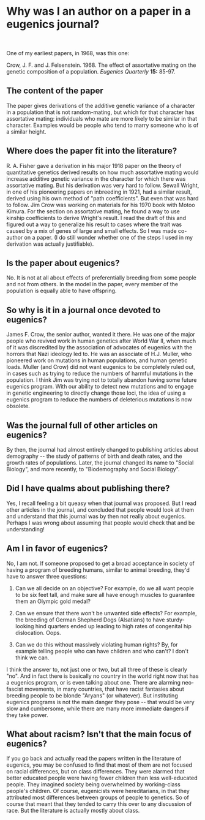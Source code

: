 
# Why was I an author on a paper in a eugenics journal? #
<p>&nbsp;</p>

One of my earliest papers, in 1968, was this one:

Crow, J. F. and J. Felsenstein.  1968.  The effect of assortative mating on the genetic composition of a 
population.  _Eugenics Quarterly_ **15:** 85-97.

## The content of the paper ##

The paper gives derivations of the additive genetic variance of a character in a population that is not 
random-mating, but which for that character has assortative mating: 
individuals who mate are more likely to be similar in that character.  Examples would be 
people who tend to marry someone who is of a similar height.

## Where does the paper fit into the literature? ##

R. A. Fisher gave a derivation in his major 1918 paper on the theory of quantitative genetics 
derived results on how much assortative mating would increase additive genetic variance in the 
character for which there was assortative mating.  But his derivation was very hard to 
follow.  Sewall Wright, in one of his pioneering papers on inbreeding in 1921, had a 
similar result, derived using his own method of "path coefficients".  But even that was hard to follow.
Jim Crow was working on materials for his 1970 book with Motoo Kimura.  For the section 
on assortative mating, he found a way to use kinship coefficients to derive Wright's 
result.  I read the draft of this and figured out a way to generalize his result to 
cases where the trait was caused by a mix of genes of large and small effects.  So I 
was made co-author on a paper.  (I do still wonder whether one of the steps I used in my 
derivation was actually justifiable).

## Is the paper about eugenics? ##

No.  It is not at all about effects of preferentially breeding from some people and not 
from others.  In the model in the paper, every member of the population is equally able to have offspring.

## So why is it in a journal once devoted to eugenics? ##

James F. Crow, the senior author, wanted it there.  He was one of the major people who 
revived work in human genetics after World War II, when much of it was discredited by 
the association of advocates of eugenics with the horrors that Nazi ideology led to.
He was an associate of H.J. Muller, who pioneered work on mutations in human 
populations, and human genetic loads.  Muller (and Crow) did not want eugenics to be completely ruled out, 
in cases such as trying to reduce the numbers of harmful mutations in the population.
I think Jim was trying not to totally abandon having some future eugenics program.
With our ability to detect new mutations and to engage in genetic engineering to 
directly change those loci, the idea of using a eugenics program to reduce the numbers 
of deleterious mutations is now obsolete.

## Was the journal full of other articles on eugenics? ##

By then, the journal had almost entirely changed to publishing articles about 
demography -- the study of patterns of birth and death rates, and the growth 
rates of populations.  Later, the journal 
changed its name to "Social Biology", and more recently, to "Biodemography and 
Social Biology".

## Did I have qualms about publishing there? ##

Yes, I recall feeling a bit queasy when that journal was proposed. 
But I read other articles in the journal, and concluded that 
people would look at them and understand that this journal was by 
then not really about eugenics.   Perhaps I was wrong about assuming 
that people would check that and be understanding!

## Am I in favor of eugenics? ##

No, I am not. If someone proposed to get a broad acceptance in society of having a program of 
breeding humans, similar to animal breeding, they'd have to answer three questions:

1. Can we all decide on an objective?  For example, do we all want people to be six feet 
tall, and make sure all have enough muscles to guarantee them an Olympic gold medal?

2. Can we ensure that there won't be unwanted side effects?  For example, the breeding 
of German Shepherd Dogs (Alsatians) to have sturdy-looking hind quarters ended up 
leading to high rates of congenital hip dislocation.  Oops.

3. Can we do this without massively violating human rights?  By, for example telling 
people who can have children and who can't?  I don't think we can.

I think the answer to, not just one or two, but all three of these is clearly "no".  And 
in fact there is basically no country in the world right now that has a eugenics program, 
or is even talking about one.  There are alarming 
neo-fascist movements, in many countries, that have racist fantasies about breeding people to 
be blonde "Aryans" (or whatever). But instituting eugenics programs is not the 
main danger they pose -- that would be very slow and cumbersome, while there are 
many more immediate dangers if they take power.

## What about racism? Isn't that the main focus of eugenics? ##

If you go back and actually read the papers written in the literature of eugenics, 
you may be confused to find that most of them are not focused on racial differences, 
but on class differences.  They were alarmed that better educated people were 
having fewer children than less well-educated people.  They imagined society being 
overwhelmed by working-class people's children.   Of course, eugenicists were 
hereditarians, in that they attributed most differences between groups of people 
to genetics.  So of course that meant that they tended to carry this over to any 
discussion of race.  But the literature is actually mostly about class.

